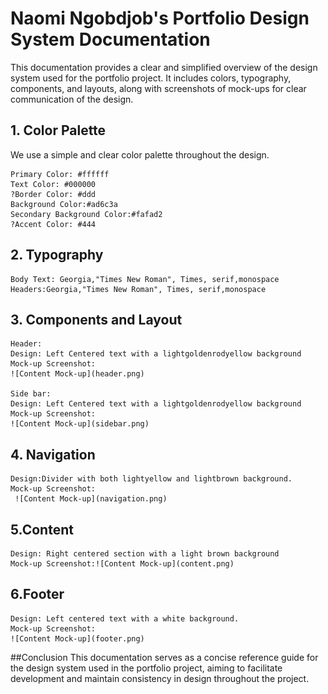 # Naomi Ngobdjob's Portfolio Design System Documentation

This documentation provides a clear and simplified overview of the design system used for the portfolio project. It includes colors, typography, components, and layouts, along with screenshots of mock-ups for clear communication of the design.

## 1. Color Palette
We use a simple and clear color palette throughout the design.

    Primary Color: #ffffff 
    Text Color: #000000
    ?Border Color: #ddd
    Background Color:#ad6c3a
    Secondary Background Color:#fafad2
    ?Accent Color: #444
    
## 2. Typography
    Body Text: Georgia,"Times New Roman", Times, serif,monospace
    Headers:Georgia,"Times New Roman", Times, serif,monospace

## 3. Components and Layout
    Header:
    Design: Left Centered text with a lightgoldenrodyellow background
    Mock-up Screenshot:
    ![Content Mock-up](header.png)
    
    Side bar:
    Design: Left Centered text with a lightgoldenrodyellow background
    Mock-up Screenshot:
    ![Content Mock-up](sidebar.png)
    
    
    
## 4. Navigation
    Design:Divider with both lightyellow and lightbrown background.
    Mock-up Screenshot:
     ![Content Mock-up](navigation.png)
    
## 5.Content
    Design: Right centered section with a light brown background
    Mock-up Screenshot:![Content Mock-up](content.png)
    
## 6.Footer
    Design: Left centered text with a white background.
    Mock-up Screenshot:
    ![Content Mock-up](footer.png)
    
##Conclusion
This documentation serves as a concise reference guide for the design system used in the portfolio project, aiming to facilitate development and maintain consistency in design throughout the project.
